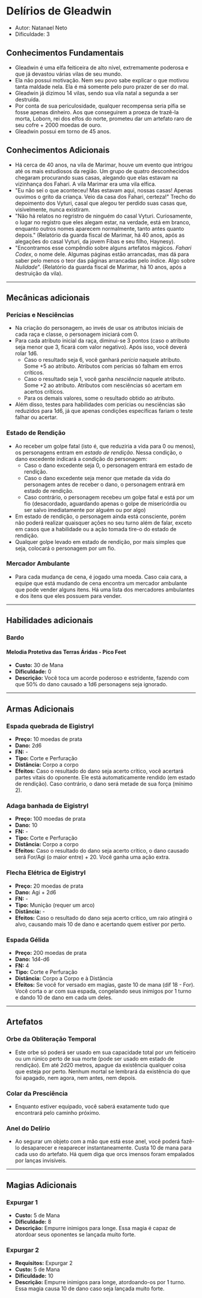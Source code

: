 # Delírios de Gleadwin

- Autor: Natanael Neto
- Dificuldade: 3

## Conhecimentos Fundamentais

- Gleadwin é uma elfa feiticeira de alto nível, extremamente poderosa e que já devastou várias vilas de seu mundo.
- Ela não possui motivação. Nem seu povo sabe explicar o que motivou tanta maldade nela. Ela é má somente pelo puro prazer de ser do mal.
- Gleadwin já dizimou 14 vilas, sendo sua vila natal a segunda a ser destruída.
- Por conta de sua periculosidade, qualquer recompensa seria pífia se fosse apenas dinheiro. Aos que conseguirem a proeza de trazê-la morta, Loborn, rei dos elfos do norte, prometeu dar um artefato raro de seu cofre + 2000 moedas de ouro.
- Gleadwin possui em torno de 45 anos.

## Conhecimentos Adicionais

- Há cerca de 40 anos, na vila de Marimar, houve um evento que intrigou até os mais estudiosos da região. Um grupo de quatro desconhecidos chegaram procurando suas casas, alegando que elas estavam na vizinhança dos Fahari. A vila Marimar era uma vila elfica.
- "Eu não sei o que aconteceu! Mas estavam aqui, nossas casas! Apenas ouvimos o grito da criança. Veio da casa dos Fahari, certeza!" Trecho do depoimento dos Vyturi, casal que alegou ter perdido suas casas que, visivelmente, nunca existiram.
- "Não há relatos no regristro de ninguém do casal Vyturi. Curiosamente, o lugar no registro que eles alegam estar, na verdade, está em branco, enquanto outros nomes aparecem normalmente, tanto antes quanto depois." (Relatório da guarda fiscal de Marimar, há 40 anos, após as alegações do casal Vyturi, da jovem Fibas e seu filho, Haynesy).
- "Encontramos esse compêndio sobre alguns artefatos mágicos. _Fahari Codex_, o nome dele. Algumas páginas estão arrancadas, mas dá para saber pelo menos o teor das páginas arrancadas pelo índice. Algo sobre _Nulidade_". (Relatório da guarda fiscal de Marimar, há 10 anos, após a destruição da vila).

---

## Mecânicas adicionais

### Perícias e Nesciências

- Na criação do personagem, ao invés de usar os atributos iniciais de cada raça e classe, o personagem iniciará com 0.
- Para cada atributo inicial da raça, diminui-se 3 pontos (caso o atributo seja menor que 3, ficará com valor negativo). Após isso, você deverá rolar 1d6.
  - Caso o resultado seja 6, você ganhará _perícia_ naquele atributo. Some +5 ao atributo. Atributos com perícias só falham em erros críticos.
  - Caso o resultado seja 1, você ganha _nesciência_ naquele atributo. Some +2 ao atributo. Atributos com nesciências só acertam em acertos críticos.
  - Para os demais valores, some o resultado obtido ao atributo.
- Além disso, testes para habilidades com perícias ou nesciências são reduzidos para 1d6, já que apenas condições específicas fariam o teste falhar ou acertar.

### Estado de Rendição

- Ao receber um golpe fatal (isto é, que reduziria a vida para 0 ou menos), os personagens entram em _estado de rendição_. Nessa condição, o dano excedente indicará a condição do personagem:
  - Caso o dano excedente seja 0, o personagem entrará em estado de rendição.
  - Caso o dano excedente seja menor que metade da vida do personagem antes de receber o dano, o personagem entrará em estado de rendição.
  - Caso contrário, o personagem recebeu um golpe fatal e está por um fio (desacordado, aguardando apenas o golpe de misericórdia ou ser salvo imediatamente por alguém ou por algo)
- Em estado de rendição, o personagem ainda está consciente, porém não poderá realizar quaisquer ações no seu turno além de falar, exceto em casos que a habilidade ou a ação tomada tire-o do estado de rendição.
- Qualquer golpe levado em estado de rendição, por mais simples que seja, colocará o personagem por um fio.

### Mercador Ambulante

- Para cada mudança de cena, é jogado uma moeda. Caso caia cara, a equipe que está mudando de cena encontra um mercador ambulante que pode vender alguns itens. Há uma lista dos mercadores ambulantes e dos itens que eles possuem para vender.

---

## Habilidades adicionais

### Bardo

#### Melodia Protetiva das Terras Áridas - Pico Feet

- **Custo:** 30 de Mana
- **Dificuldade:** 0
- **Descrição:** Você toca um acorde poderoso e estridente, fazendo com que 50% do dano causado a 1d6 personagens seja ignorado.

---

## Armas Adicionais

### Espada quebrada de Eigistryl

- **Preço:** 10 moedas de prata
- **Dano:** 2d6
- **FN:** -
- **Tipo:** Corte e Perfuração
- **Distância:** Corpo a corpo
- **Efeitos:** Caso o resultado do dano seja acerto crítico, você acertará partes vitais do oponente. Ele está automaticamente rendido (em estado de rendição). Caso contrário, o dano será metade de sua força (mínimo 2).

### Adaga banhada de Eigistryl

- **Preço:** 100 moedas de prata
- **Dano:** 10
- **FN:** -
- **Tipo:** Corte e Perfuração
- **Distância:** Corpo a corpo
- **Efeitos:** Caso o resultado do dano seja acerto crítico, o dano causado será For/Agi (o maior entre) + 20. Você ganha uma ação extra.

### Flecha Elétrica de Eigistryl

- **Preço:** 20 moedas de prata
- **Dano:** Agi + 2d6
- **FN:** -
- **Tipo:** Munição (requer um arco)
- **Distância:** -
- **Efeitos:** Caso o resultado do dano seja acerto crítico, um raio atingirá o alvo, causando mais 10 de dano e acertando quem estiver por perto.

### Espada Gélida

- **Preço:** 200 moedas de prata
- **Dano:** 1d4-d6
- **FN:** 4
- **Tipo:** Corte e Perfuração
- **Distância:** Corpo a Corpo e à Distância
- **Efeitos:** Se você for versado em magias, gaste 10 de mana (dif 18 - For). Você corta o ar com sua espada, congelando seus inimigos por 1 turno e dando 10 de dano em cada um deles.

---

## Artefatos

### Orbe da Obliteração Temporal

- Este orbe só poderá ser usado em sua capacidade total por um feiticeiro ou um rúnico perto de sua morte (pode ser usado em estado de rendição). Em até 2d20 metros, apague da existência qualquer coisa que esteja por perto. Nenhum mortal se lembrará da existência do que foi apagado, nem agora, nem antes, nem depois.

### Colar da Presciência

- Enquanto estiver equipado, você saberá exatamente tudo que encontrará pelo caminho próximo.

### Anel do Delírio

- Ao segurar um objeto com a mão que está esse anel, você poderá fazê-lo desaparecer e reaparecer instantaneamente. Custa 10 de mana para cada uso do artefato. Há quem diga que orcs imensos foram empalados por lanças invisíveis.

---

## Magias Adicionais

### Expurgar 1

- **Custo:** 5 de Mana
- **Dificuldade:** 8
- **Descrição:** Empurre inimigos para longe. Essa magia é capaz de atordoar seus oponentes se lançada muito forte.

### Expurgar 2

- **Requisitos:** Expurgar 2
- **Custo:** 5 de Mana
- **Dificuldade:** 10
- **Descrição:** Empurre inimigos para longe, atordoando-os por 1 turno. Essa magia causa 10 de dano caso seja lançada muito forte.
